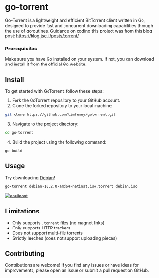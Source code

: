 # go-torrent

Go-Torrent is a lightweight and efficient BitTorrent client written in Go, designed to provide fast and concurrent downloading capabilities through the use of goroutines. Guidance on coding this project was from this blog post: https://blog.jse.li/posts/torrent/

### Prerequisites

Make sure you have Go installed on your system. If not, you can download and install it from the [official Go website](https://golang.org/doc/install).

## Install

To get started with GoTorrent, follow these steps:

1. Fork the GoTorrent repository to your GitHub account.
2. Clone the forked repository to your local machine:

```bash
git clone https://github.com/timfemey/gotorrent.git
```

3. Navigate to the project directory:

```bash
cd go-torrent
```

4. Build the project using the following command:

```bash
go build
```

## Usage

Try downloading [Debian](https://cdimage.debian.org/debian-cd/current/amd64/bt-cd/#indexlist)!

```sh
go-torrent debian-10.2.0-amd64-netinst.iso.torrent debian.iso
```

[![asciicast](https://asciinema.org/a/xqRSB0Jec8RN91Zt89rbb9PcL.svg)](https://asciinema.org/a/xqRSB0Jec8RN91Zt89rbb9PcL)

## Limitations

- Only supports `.torrent` files (no magnet links)
- Only supports HTTP trackers
- Does not support multi-file torrents
- Strictly leeches (does not support uploading pieces)

## Contributing

Contributions are welcome! If you find any issues or have ideas for improvements, please open an issue or submit a pull request on GitHub.
